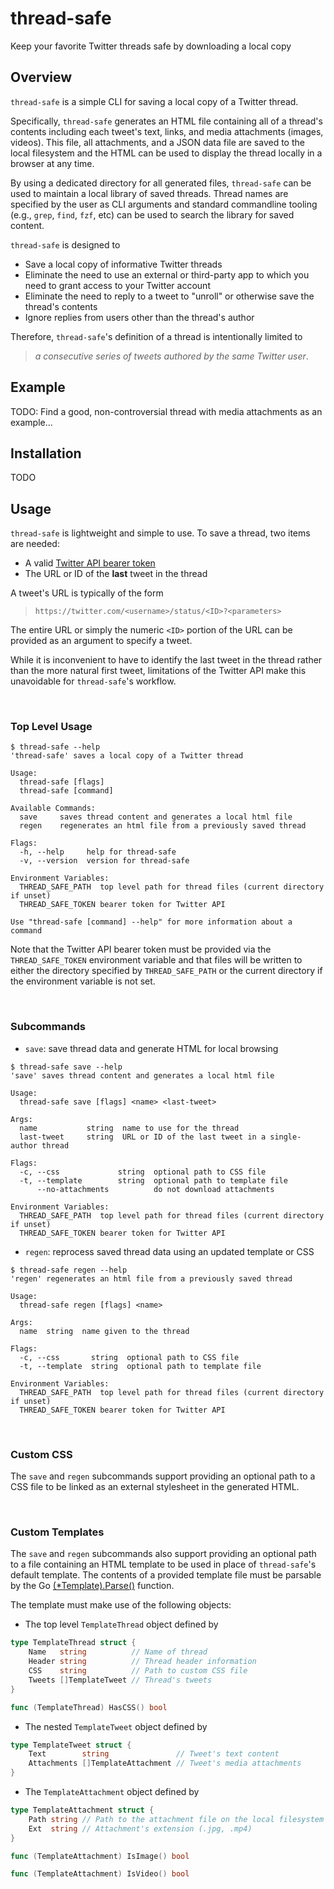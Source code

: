 # thread-safe
Keep your favorite Twitter threads safe by downloading a local copy

## Overview
`thread-safe` is a simple CLI for saving a local copy of a Twitter thread.

Specifically, `thread-safe` generates an HTML file containing all of a thread's contents including each tweet's text, links, and media attachments (images, videos). This file, all attachments, and a JSON data file are saved to the local filesystem and the HTML can be used to display the thread locally in a browser at any time.

By using a dedicated directory for all generated files, `thread-safe` can be used to maintain a local library of saved threads. Thread names are specified by the user as CLI arguments and standard commandline tooling (e.g., `grep`, `find`, `fzf`, etc) can be used to search the library for saved content.

`thread-safe` is designed to
* Save a local copy of informative Twitter threads
* Eliminate the need to use an external or third-party app to which you need to grant access to your Twitter account
* Eliminate the need to reply to a tweet to "unroll" or otherwise save the thread's contents
* Ignore replies from users other than the thread's author

Therefore, `thread-safe`'s definition of a thread is intentionally limited to
> _a consecutive series of tweets authored by the same Twitter user_. 

## Example
TODO: Find a good, non-controversial thread with media attachments as an example...

## Installation
TODO

## Usage
`thread-safe` is lightweight and simple to use. To save a thread, two items are needed:
* A valid [Twitter API bearer token](https://developer.twitter.com/en/docs/authentication/oauth-2-0/bearer-tokens)
* The URL or ID of the **last** tweet in the thread

A tweet's URL is typically of the form
>`https://twitter.com/<username>/status/<ID>?<parameters>`

The entire URL or simply the numeric `<ID>` portion of the URL can be provided as an argument to specify a tweet.

While it is inconvenient to have to identify the last tweet in the thread rather than the more natural first tweet, limitations of the Twitter API make this unavoidable for `thread-safe`'s workflow.

</br>

### Top Level Usage
```
$ thread-safe --help
'thread-safe' saves a local copy of a Twitter thread

Usage:
  thread-safe [flags]
  thread-safe [command]

Available Commands:
  save     saves thread content and generates a local html file
  regen    regenerates an html file from a previously saved thread

Flags:
  -h, --help	 help for thread-safe
  -v, --version	 version for thread-safe

Environment Variables:
  THREAD_SAFE_PATH	top level path for thread files (current directory if unset)
  THREAD_SAFE_TOKEN	bearer token for Twitter API

Use "thread-safe [command] --help" for more information about a command
```
Note that the Twitter API bearer token must be provided via the `THREAD_SAFE_TOKEN` environment variable and that files will be written to either the directory specified by `THREAD_SAFE_PATH` or the current directory if the environment variable is not set.

</br>

### Subcommands
* `save`: save thread data and generate HTML for local browsing
```
$ thread-safe save --help
'save' saves thread content and generates a local html file

Usage:
  thread-safe save [flags] <name> <last-tweet>

Args:
  name           string  name to use for the thread
  last-tweet     string  URL or ID of the last tweet in a single-author thread

Flags:
  -c, --css             string  optional path to CSS file
  -t, --template        string  optional path to template file
      --no-attachments          do not download attachments

Environment Variables:
  THREAD_SAFE_PATH	top level path for thread files (current directory if unset)
  THREAD_SAFE_TOKEN	bearer token for Twitter API
```

* `regen`: reprocess saved thread data using an updated template or CSS
```
$ thread-safe regen --help
'regen' regenerates an html file from a previously saved thread

Usage:
  thread-safe regen [flags] <name>

Args:
  name  string  name given to the thread

Flags:
  -c, --css       string  optional path to CSS file
  -t, --template  string  optional path to template file

Environment Variables:
  THREAD_SAFE_PATH	top level path for thread files (current directory if unset)
  THREAD_SAFE_TOKEN	bearer token for Twitter API
```
</br>

### Custom CSS
The `save` and `regen` subcommands support providing an optional path to a CSS file to be linked as an external stylesheet in the generated HTML.

</br>

### Custom Templates
The `save` and `regen` subcommands also support providing an optional path to a file containing an HTML template to be used in place of `thread-safe`'s default template. The contents of a provided template file must be parsable by the Go [(*Template).Parse()](https://pkg.go.dev/text/template#Template.Parse) function.

The template must make use of the following objects:

* The top level `TemplateThread` object defined by
```go
type TemplateThread struct {
	Name   string          // Name of thread
	Header string          // Thread header information
	CSS    string          // Path to custom CSS file
	Tweets []TemplateTweet // Thread's tweets
}

func (TemplateThread) HasCSS() bool
```
* The nested `TemplateTweet` object defined by
```go
type TemplateTweet struct {
	Text        string               // Tweet's text content
	Attachments []TemplateAttachment // Tweet's media attachments
}
```
* The `TemplateAttachment` object defined by
```go
type TemplateAttachment struct {
	Path string // Path to the attachment file on the local filesystem
	Ext  string // Attachment's extension (.jpg, .mp4)
}

func (TemplateAttachment) IsImage() bool

func (TemplateAttachment) IsVideo() bool
```
